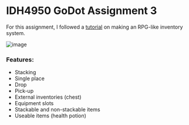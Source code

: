 # IDH4950 GoDot Assignment 3

For this assignment, I followed a [tutorial](https://youtu.be/V79YabQZC1s?si=H3ss0w8oQVihEJ7K) on making an RPG-like inventory system. 

![image](https://github.com/user-attachments/assets/a1cfabd2-dc03-4096-ac8a-75d958770a78)

### Features:
- Stacking
- Single place
- Drop
- Pick-up
- External inventories (chest)
- Equipment slots
- Stackable and non-stackable items
- Useable items (health potion)
